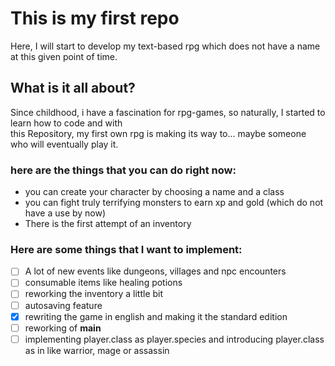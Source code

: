 # This is my first repo
Here, I will start to develop my text-based rpg which does not have a name at this given point of time.  

## What is it all about?
Since childhood, i have a fascination for rpg-games, so naturally, I started to learn how to code and with  
this Repository, my first own rpg is making its way to... maybe someone who will eventually play it.  

### here are the things that you can do right now:
- you can create your character by choosing a name and a class
- you can fight truly terrifying monsters to earn xp and gold (which do not have a use by now)
- There is the first attempt of an inventory

### Here are some things that I want to implement:
- [ ] A lot of new events like dungeons, villages and npc encounters
- [ ] consumable items like healing potions
- [ ] reworking the inventory a little bit
- [ ] autosaving feature
- [x] rewriting the game in english and making it the standard edition
- [ ] reworking of __main__
- [ ] implementing player.class as player.species and introducing player.class as in like warrior, mage or assassin
